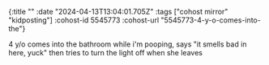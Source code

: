 {:title ""
 :date "2024-04-13T13:04:01.705Z"
 :tags ["cohost mirror" "kidposting"]
 :cohost-id 5545773
 :cohost-url "5545773-4-y-o-comes-into-the"}

4 y/o comes into the bathroom while i'm pooping, says \"it smells bad in here, yuck\" then tries to turn the light off when she leaves